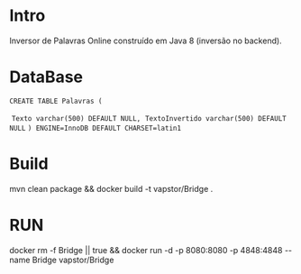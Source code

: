 # Intro
Inversor de Palavras Online construído em Java 8 (inversão no backend).

# DataBase
`CREATE TABLE Palavras (`

  `Texto varchar(500) DEFAULT NULL,`
  `TextoInvertido varchar(500) DEFAULT NULL`
`) ENGINE=InnoDB DEFAULT CHARSET=latin1`

# Build
mvn clean package && docker build -t vapstor/Bridge .

# RUN

docker rm -f Bridge || true && docker run -d -p 8080:8080 -p 4848:4848 --name Bridge vapstor/Bridge 
